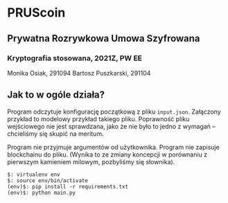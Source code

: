 # PRUScoin
## Prywatna Rozrywkowa Umowa Szyfrowana
### Kryptografia stosowana, 2021Z, PW EE

Monika Osiak, 291094
Bartosz Puszkarski, 291104

## Jak to w ogóle działa?
Program odczytuje konfigurację początkową z pliku ```input.json```.
Załączony przykład to modelowy przykład takiego pliku. Poprawność pliku
wejściowego nie jest sprawdzana, jako że nie było to jedno z wymagań – chcieliśmy
się skupić na meritum.

Program nie przyjmuje argumentów od użytkownika.
Program nie zapisuje blockchainu do pliku. (Wynika to ze zmiany koncepcji
w porównaniu z pierwszym kamieniem milowym, pozbyliśmy się słownika).

```
$: virtualenv env
$: source env/bin/activate
(env)$: pip install -r requirements.txt
(env)$: python main.py
```